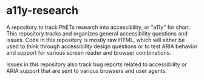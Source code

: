 # a11y-research
A repository to track PhETs research into accessibility, or "a11y" for short.  This repository
tracks and organizes general accessibility questions and issues.  Code in this repository
is mostly raw HTML, which will either be used to think through accessibility design questions or
to test ARIA behavior and support for various screen reader and browser combinations.

Issues in this repository also track bug reports related to accessibility or ARIA support that are sent to various browsers and user agents.

